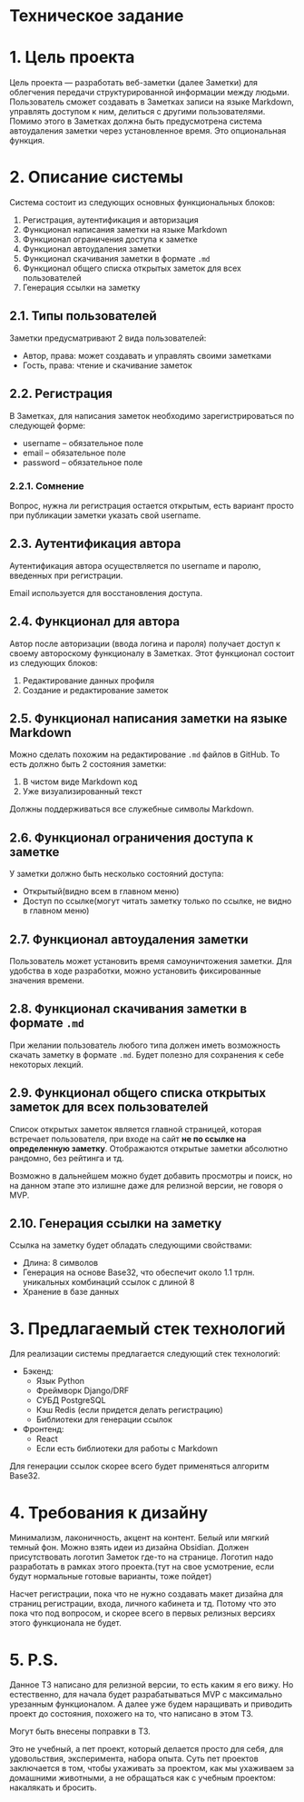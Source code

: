 # Техническое задание
# 1. Цель проекта

Цель проекта — разработать веб-заметки (далее Заметки) для облегчения передачи структурированной информации между людьми. Пользователь сможет создавать в Заметках записи на языке Markdown, управлять доступом к ним, делиться с другими пользователями. Помимо этого в Заметках должна быть предусмотрена система автоудаления заметки через установленное время. Это опциональная функция.

# 2. Описание системы

Система состоит из следующих основных функциональных блоков:

1. Регистрация, аутентификация и авторизация
2. Функционал написания заметки на языке Markdown
3. Функционал ограничения доступа к заметке
4. Функционал автоудаления заметки
5. Функционал скачивания заметки в формате `.md`
6. Функционал общего списка открытых заметок для всех пользователей
7. Генерация ссылки на заметку

## 2.1. Типы пользователей

Заметки предусматривают 2 вида пользователей: 
- Автор, права: может создавать и управлять своими заметками
- Гость, права: чтение и скачивание заметок

## 2.2. Регистрация 

В Заметках, для написания заметок необходимо зарегистрироваться по следующей форме:
- username – обязательное поле
- email – обязательное поле
- password – обязательное поле

### 2.2.1. Сомнение

Вопрос,  нужна ли регистрация остается открытым, есть вариант просто при публикации заметки указать свой username.

## 2.3. Аутентификация автора

Аутентификация автора осуществляется по username и паролю, введенных при регистрации.

Email используется для восстановления доступа.

## 2.4. Функционал для автора

Автор после авторизации (ввода логина и пароля) получает доступ к 
своему автороскому функционалу в Заметках. Этот функционал состоит из
следующих блоков:
1. Редактирование данных профиля
2. Создание и редактирование заметок

## 2.5. Функционал написания заметки на языке Markdown

Можно сделать похожим на редактирование `.md` файлов в GitHub. То есть должно быть 2 состояния заметки:
1. В чистом виде Markdown код
2. Уже визуализированный текст

Должны поддерживаться все служебные символы Markdown.

## 2.6. Функционал ограничения доступа к заметке

У заметки должно быть несколько состояний доступа:
- Открытый(видно всем в главном меню)
- Доступ по ссылке(могут читать заметку только по ссылке, не видно в главном меню)

## 2.7. Функционал автоудаления заметки

Пользователь может установить время самоуничтожения заметки. Для удобства в ходе разработки, можно установить фиксированные значения времени.

## 2.8. Функционал скачивания заметки в формате `.md`

При желании пользователь любого типа должен иметь возможность скачать заметку в формате `.md`. Будет полезно для сохранения к себе некоторых лекций.

## 2.9. Функционал общего списка открытых заметок для всех пользователей

Список открытых заметок является главной страницей, которая встречает пользователя, при входе на сайт **не по ссылке на определенную заметку**.
Отображаются открытые заметки абсолютно рандомно, без рейтинга и тд.

Возможно в дальнейшем можно будет добавить просмотры и поиск, но на данном этапе это излишне даже для релизной версии, не говоря о MVP.

## 2.10. Генерация ссылки на заметку

Ссылка на заметку будет обладать следующими свойствами:
- Длина: 8 символов
- Генерация на основе Base32, что обеспечит около 1.1 трлн. уникальных комбинаций ссылок с длиной 8
- Хранение в базе данных

# 3. Предлагаемый стек технологий

Для реализации системы предлагается следующий стек технологий:

* Бэкенд:
    - Язык Python
    - Фреймворк Django/DRF
    - СУБД PostgreSQL
    - Кэш Redis (если придется делать регистрацию)
    - Библиотеки для генерации ссылок
* Фронтенд:
	- React
	- Если есть библиотеки для работы с Markdown

Для генерации ссылок скорее всего будет применяться алгоритм Base32.

# 4. Требования к дизайну

Минимализм, лаконичность, акцент на контент. Белый или мягкий темный фон. Можно взять идеи из дизайна Obsidian. Должен присутствовать логотип Заметок где-то на странице. Логотип надо разработать в рамках этого проекта.(тут на свое усмотрение, если будут нормальные готовые варианты, тоже пойдет)

Насчет регистрации, пока что не нужно создавать макет дизайна для страниц регистрации, входа, личного кабинета и тд. Потому что это пока что под вопросом, и скорее всего в первых релизных версиях этого функционала не будет.
# 5. P.S.

Данное ТЗ написано для релизной версии, то есть каким я его вижу. Но естественно, для начала будет разрабатываться MVP с максимально урезанным функционалом. А далее уже будем наращивать и приводить проект до состояния, похожего на то, что написано в этом ТЗ.

Могут быть внесены поправки в ТЗ.

Это не учебный, а пет проект, который делается просто для себя, для удовольствия, эксперимента, набора опыта. Суть пет проектов заключается в том, чтобы ухаживать за проектом, как мы ухаживаем за домашними животными, а не обращаться как с учебным проектом: накалякать и бросить.